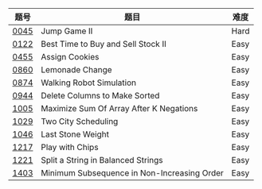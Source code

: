 | 题号 | 题目 | 难度 |
| --- | --- | --- |
| [0045](0045.jump-game-ii) | Jump Game II | Hard |
| [0122](0122.best-time-to-buy-and-sell-stock-ii) | Best Time to Buy and Sell Stock II | Easy |
| [0455](0455.assign-cookies) | Assign Cookies | Easy |
| [0860](0860.lemonade-change) | Lemonade Change | Easy |
| [0874](0874.walking-robot-simulation) | Walking Robot Simulation | Easy |
| [0944](0944.delete-columns-to-make-sorted) | Delete Columns to Make Sorted | Easy |
| [1005](1005.maximize-sum-of-array-after-k-negations) | Maximize Sum Of Array After K Negations | Easy |
| [1029](1029.two-city-scheduling) | Two City Scheduling | Easy |
| [1046](1046.last-stone-weight) | Last Stone Weight | Easy |
| [1217](1217.play-with-chips) | Play with Chips | Easy |
| [1221](1221.split-a-string-in-balanced-strings) | Split a String in Balanced Strings | Easy |
| [1403](1403.minimum-subsequence-in-non-increasing-order) | Minimum Subsequence in Non-Increasing Order | Easy |